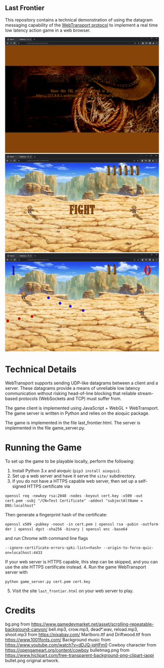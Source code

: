 Last Frontier
-------------

This repository contains a technical demonstration of using the datagram messaging capability of the [WebTransport protocol](https://www.w3.org/TR/webtransport/) to implement a real time low latency action game in a web browser.

![](screenshots/title_screen.jpg)
![](screenshots/intro.jpg)
![](screenshots/gameplay.jpg)

Technical Details
=================

WebTransport supports sending UDP-like datagrams between a client and a server. These datagrams provide a means of unreliable low latency communication without risking head-of-line blocking that reliable stream-based protocols (WebSockets and TCP) must suffer from.

The game client is implemented using JavaScript + WebGL + WebTransport. The game server is written in Python and relies on the aioquic package.

The game is implemented in the file last_frontier.html. The server is implemented in the file game_server.py.

Running the Game
================

To set up the game to be playable locally, perform the following:

1. Install Python 3.x and aioquic (`pip3 install aioquic`).
2. Set up a web server and have it serve the `site/` subdirectory.
3. If you do not have a HTTPS capable web server, then set up a self-signed HTTPS certificate via
```
openssl req -newkey rsa:2048 -nodes -keyout cert.key -x509 -out cert.pem -subj "/CN=Test Certificate" -addext "subjectAltName = DNS:localhost"
```
Then generate a fingerprint hash of the certificate:
```
openssl x509 -pubkey -noout -in cert.pem | openssl rsa -pubin -outform der | openssl dgst -sha256 -binary | openssl enc -base64
```
and run Chrome with command line flags
```
--ignore-certificate-errors-spki-list=<hash> --origin-to-force-quic-on=localhost:4433
```
If your web server is HTTPS capable, this step can be skipped, and you can use the site HTTPS certificate instead.
4. Run the game WebTransport server with
```
python game_server.py cert.pem cert.key
```
5. Visit the site `last_frontier.html` on your web server to play.

Credits
=======

bg.png from https://www.gamedevmarket.net/asset/scrolling-repeatable-background-canyon/
bell.mp3, crow.mp3, dead*.wav, reload.mp3, shoot.mp3 from https://pixabay.com/
Marlboro.ttf and Driftwood.ttf from https://www.1001fonts.com/
Background music from https://www.youtube.com/watch?v=dDJQ-jqHFm0
Cowboy character from https://opengameart.org/content/cowboy
bulletmag.png from https://www.hiclipart.com/free-transparent-background-png-clipart-iaopi
bullet.png original artwork.
